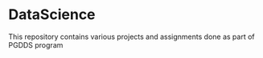 # DataScience
This repository contains various projects and assignments done as part of PGDDS program
